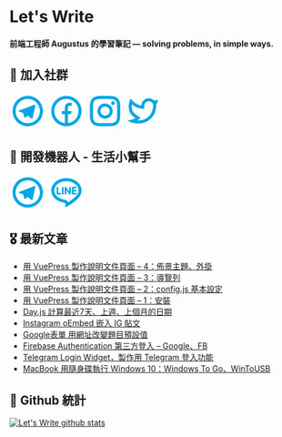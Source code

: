 # Let's Write
#### 前端工程師 Augustus 的學習筆記 — solving problems, in simple ways.

## 🎉 加入社群
[![Telegram](https://raw.githubusercontent.com/letswritetw/letswritetw/master/dist/img/telegram.svg)](https://t.me/letswritetw)
[![Facebook](https://raw.githubusercontent.com/letswritetw/letswritetw/master/dist/img/facebook.svg)](https://www.facebook.com/letswrite.tw/)
[![Instagram](https://raw.githubusercontent.com/letswritetw/letswritetw/master/dist/img/instagram.svg)](https://www.instagram.com/letswrite.tw/)
[![Twitter](https://raw.githubusercontent.com/letswritetw/letswritetw/master/dist/img/twitter.svg)](https://twitter.com/letswrite_tw)

## 👑 開發機器人 - 生活小幫手
[![Telegram](https://raw.githubusercontent.com/letswritetw/letswritetw/master/dist/img/telegram.svg)](https://t.me/lifetifulBot)
[![LINE](https://raw.githubusercontent.com/letswritetw/letswritetw/master/dist/img/line.svg)](https://lin.ee/pZC7GGs)

<!--
**letswritetw/letswritetw** is a ✨ _special_ ✨ repository because its `README.md` (this file) appears on your GitHub profile.

Here are some ideas to get you started:

- 🔭 I’m currently working on ...
- 🌱 I’m currently learning ...
- 👯 I’m looking to collaborate on ...
- 🤔 I’m looking for help with ...
- 💬 Ask me about ...
- 📫 How to reach me: ...
- 😄 Pronouns: ...
- ⚡ Fun fact: ...
-->
<!-- BLOG-POST-LIST:END -->

<!-- 訂閱 Let's Write RSS -->
<!-- 參考來源：
      https://www.youtube.com/watch?v=ECuqb5Tv9qI
      https://github.com/marketplace/actions/blog-post-workflow
-->
## 🎖 最新文章
<!-- BLOG-POST-LIST:START -->
- [用 VuePress 製作說明文件頁面 – 4：佈景主題、外掛](https://www.letswrite.tw/vuepress-document-theme-plugin/)
- [用 VuePress 製作說明文件頁面 – 3：導覽列](https://www.letswrite.tw/vuepress-document-nav/)
- [用 VuePress 製作說明文件頁面 – 2：config.js 基本設定](https://www.letswrite.tw/vuepress-document-basic/)
- [用 VuePress 製作說明文件頁面 – 1：安裝](https://www.letswrite.tw/vuepress-document-setup/)
- [Day.js 計算最近7天、上週、上個月的日期](https://www.letswrite.tw/dayjs-last-week-month/)
- [Instagram oEmbed 嵌入 IG 貼文](https://www.letswrite.tw/instagram-embed/)
- [Google表單 用網址改變題目預設值](https://www.letswrite.tw/google-forms-default-answer/)
- [Firebase Authentication 第三方登入 – Google、FB](https://www.letswrite.tw/firebase-auth-google-fb/)
- [Telegram Login Widget，製作用 Telegram 登入功能](https://www.letswrite.tw/telegram-login-widget/)
- [MacBook 用隨身碟執行 Windows 10：Windows To Go、WinToUSB](https://www.letswrite.tw/windows-to-go/)
<!-- BLOG-POST-LIST:END -->


## 🥁 Github 統計
[![Let's Write github stats](https://github-readme-stats.vercel.app/api?username=letswritetw&show_icons=true&hide=contribs,prs&title_color=00BAFF&icon_color=008BBF)](https://github.com/letswritetw)
